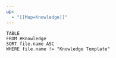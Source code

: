 ```yaml
---
up:
  - "[[Map=Knowledge]]"
---
```

```dataview
TABLE
FROM #Knowledge
SORT file.name ASC
WHERE file.name != "Knowledge Template"
```
